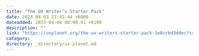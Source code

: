 ```yaml
---
title: "The UX Writer’s Starter Pack"
date: 2023-04-03 21:41:44 +0000
dateadded: 2023-04-04 00:00:41 +0100
description: ""
link: "https://uxplanet.org/the-ux-writers-starter-pack-1e0ccbd3ddec?source=rss----819cc2aaeee0---4"
category:
directory: _directory/ux-planet.md
---
```

